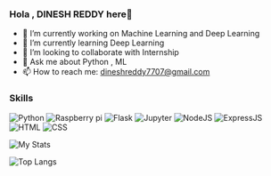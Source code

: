 ### Hola , DINESH REDDY here👋


- 🔭 I’m currently working on Machine Learning and Deep Learning
- 🌱 I’m currently learning Deep Learning
- 👯 I’m looking to collaborate with Internship
- 💬 Ask me about Python , ML
- 📫 How to reach me: dineshreddy7707@gmail.com


### Skills


![Python](https://img.shields.io/badge/Python-3776AB?style=for-the-badge&logo=python&logoColor=white)
![Raspberry pi](https://img.shields.io/badge/RASPBERRY%20PI-C51A4A.svg?&style=for-the-badge&logo=raspberry%20pi&logoColor=white)
![Flask](https://img.shields.io/badge/Flask-000000?style=for-the-badge&logo=flask&logoColor=white)
![Jupyter](https://img.shields.io/badge/Jupyter-F37626.svg?&style=for-the-badge&logo=Jupyter&logoColor=white)
![NodeJS](https://img.shields.io/badge/Node.js-43853D?style=for-the-badge&logo=node.js&logoColor=white)
![ExpressJS](https://img.shields.io/badge/Express.js-000000?style=for-the-badge&logo=express&logoColor=white)
![HTML](https://img.shields.io/badge/HTML5-E34F26?style=for-the-badge&logo=html5&logoColor=white)
![CSS](https://img.shields.io/badge/CSS3-1572B6?style=for-the-badge&logo=css3&logoColor=white)


![My Stats](https://github-readme-stats.vercel.app/api?username=DDR7707&show_icons=true&theme=dark)  

![Top Langs](https://github-readme-stats.vercel.app/api/top-langs/?username=DDR7707)
